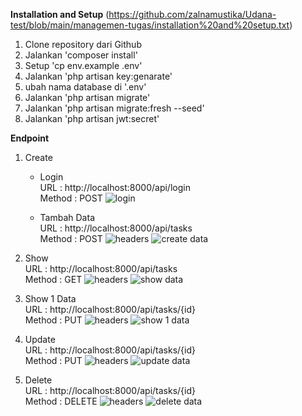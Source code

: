**Installation and Setup** (https://github.com/zalnamustika/Udana-test/blob/main/managemen-tugas/installation%20and%20setup.txt)
1. Clone repository dari Github
2. Jalankan 'composer install'
3. Setup 'cp env.example .env'
4. Jalankan 'php artisan key:genarate'
5. ubah nama database di '.env'
6. Jalankan 'php artisan migrate'
7. Jalankan 'php artisan migrate:fresh --seed'
8. Jalankan 'php artisan jwt:secret'
   
**Endpoint**
1. Create <br>
   - Login <br>
     URL : http://localhost:8000/api/login <br>
     Method : POST
     ![login](https://github.com/user-attachments/assets/8e564338-5dd0-4e4e-beb8-ce829dcfdc6f)

   - Tambah Data <br>
     URL : http://localhost:8000/api/tasks <br>
     Method : POST
     ![headers](https://github.com/user-attachments/assets/0a40eead-99da-4ee8-b81f-3fc10fa93439)
     ![create data](https://github.com/user-attachments/assets/f8726fa6-88b9-499f-adf7-d6d65cadc077)

2. Show <br>
   URL : http://localhost:8000/api/tasks <br>
   Method : GET
   ![headers](https://github.com/user-attachments/assets/0a40eead-99da-4ee8-b81f-3fc10fa93439)
   ![show data](https://github.com/user-attachments/assets/e051d9e5-8463-4185-9329-a700c2fa77ac)

4. Show 1 Data <br>
   URL : http://localhost:8000/api/tasks/{id} <br>
   Method : PUT
   ![headers](https://github.com/user-attachments/assets/0a40eead-99da-4ee8-b81f-3fc10fa93439)
   ![show 1 data](https://github.com/user-attachments/assets/56056bee-371c-4ca6-bc19-73a6c6fcd679)

6. Update <br>
   URL : http://localhost:8000/api/tasks/{id} <br>
   Method : PUT
   ![headers](https://github.com/user-attachments/assets/0a40eead-99da-4ee8-b81f-3fc10fa93439)
   ![update data](https://github.com/user-attachments/assets/0a21b920-b6f5-4fcc-ba17-63bd3101e5a0)

7. Delete <br>
   URL : http://localhost:8000/api/tasks/{id} <br>
   Method : DELETE
   ![headers](https://github.com/user-attachments/assets/0a40eead-99da-4ee8-b81f-3fc10fa93439)
   ![delete data](https://github.com/user-attachments/assets/33360467-8217-4b7e-aa08-513d091847a8)





